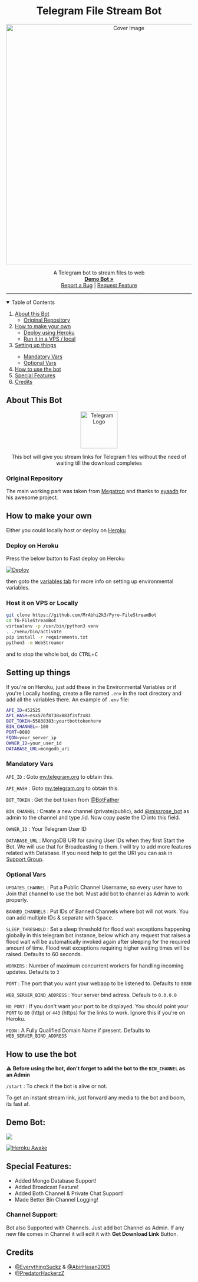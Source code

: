 <h1 align="center">Telegram File Stream Bot</h1>
<p align="center">
  <a href="https://github.com/P-Phreak/Pyro-FileStreamBot">
    <img src="https://socialify.git.ci/P-Phreak/Pyro-FileStreamBot/image?description=1&font=Source%20Code%20Pro&forks=1&issues=1&logo=https%3A%2F%2Fwww.flaticon.com%2Fpremium-icon%2Ficons%2Fsvg%2F2321%2F2321089.svg&pattern=Circuit%20Board&pulls=1&stargazers=1&theme=Dark" alt="Cover Image" width="650">
  </a>
  <p align="center">
    A Telegram bot to stream files to web
    <br />
    <a href="https://telegram.dog/TeleRoid_File2Link_Bot"><strong>Demo Bot »</strong></a>
    <br />
    <a href="https://github.com/PredatorHackerzZ/TG-File2Link/issues">Report a Bug</a>
    |
    <a href="https://github.com/PredatorHackerzZ/TG-File2Link/issues">Request Feature</a>
  </p>
</p>

<hr>

<details open="open">
  <summary>Table of Contents</summary>
  <ol>
    <li>
      <a href="#about-this-bot">About this Bot</a>
      <ul>
        <li><a href="#original-repository">Original Repository</a></li>
      </ul>
    </li>
    <li>
      <a href="#how-to-make-your-own">How to make your own</a>
      <ul>
        <li><a href="#deploy-on-heroku">Deploy using Heroku</a></li>
        <li><a href="#host-it-on-vps-or-locally">Run it in a VPS / local</a></li>
      </ul>
    </li>
    <li><a href="#setting-up-things">Setting up things</a></li>
    <ul>
      <li><a href="#mandatory-vars">Mandatory Vars</a></li>
      <li><a href="#optional-vars">Optional Vars</a></li>
    </ul>
    <li><a href="#how-to-use-the-bot">How to use the bot</a></li>
    <li><a href="#special-features">Special Features</a></li>
    <li><a href="#demo-bot>Demo Bot</a></li>
    <li><a href="#credits">Credits</a></li>
  </ol>
</details>

## About This Bot

<p align="center">
    <a href="https://github.com/PredatorHackerzZ/TG-File2Link">
        <img src="https://www.flaticon.com/premium-icon/icons/svg/2626/2626281.svg" height="100" width="100" alt="Telegram Logo">
    </a>
</p>
<p align='center'>
    This bot will give you stream links for Telegram files without the need of waiting till the download completes
</p>

### Original Repository

The main working part was taken from [Megatron](https://github.com/eyaadh/megadlbot_oss) and thanks to [eyaadh](https://github.com/eyaadh) for his awesome project.

## How to make your own

Either you could locally host or deploy on [Heroku](https://heroku.com)

### Deploy on Heroku

Press the below button to Fast deploy on Heroku

[![Deploy](https://www.herokucdn.com/deploy/button.svg)](https://heroku.com/deploy)

then goto the <a href="#mandatory-vars">variables tab</a> for more info on setting up environmental variables.

### Host it on VPS or Locally

```sh
git clone https://github.com/MrAbhi2k3/Pyro-FileStreamBot
cd TG-FileStreamBot
virtualenv -p /usr/bin/python3 venv
. ./venv/bin/activate
pip install -r requirements.txt
python3 -m WebStreamer
```

and to stop the whole bot,
 do <kbd>CTRL</kbd>+<kbd>C</kbd>

## Setting up things

If you're on Heroku, just add these in the Environmental Variables
or if you're Locally hosting, create a file named `.env` in the root directory and add all the variables there.
An example of `.env` file:

```sh
API_ID=452525
API_HASH=esx576f8738x883f3sfzx83
BOT_TOKEN=55838383:yourtbottokenhere
BIN_CHANNEL=-100
PORT=8080
FQDN=your_server_ip
OWNER_ID=your_user_id
DATABASE_URL=mongodb_uri
```

### Mandatory Vars

`API_ID` : Goto [my.telegram.org](https://my.telegram.org) to obtain this.

`API_HASH` : Goto [my.telegram.org](https://my.telegram.org) to obtain this.

`BOT_TOKEN` : Get the bot token from [@BotFather](https://telegram.dog/BotFather)

`BIN_CHANNEL` : Create a new channel (private/public), add [@missrose_bot](https://telegram.dog/MissRose_bot) as admin to the channel and type /id. Now copy paste the ID into this field.

`OWNER_ID` : Your Telegram User ID

`DATABASE_URL` : MongoDB URI for saving User IDs when they first Start the Bot. We will use that for Broadcasting to them. I will try to add more features related with Database. If you need help to get the URI you can ask in [Support Group](https://t.me/TeleRoid14).

### Optional Vars

`UPDATES_CHANNEL` : Put a Public Channel Username, so every user have to Join that channel to use the bot. Must add bot to channel as Admin to work properly.

`BANNED_CHANNELS` : Put IDs of Banned Channels where bot will not work. You can add multiple IDs & separate with <kbd>Space</kbd>.

`SLEEP_THRESHOLD` : Set a sleep threshold for flood wait exceptions happening globally in this telegram bot instance, below which any request that raises a flood wait will be automatically invoked again after sleeping for the required amount of time. Flood wait exceptions requiring higher waiting times will be raised. Defaults to 60 seconds.

`WORKERS` : Number of maximum concurrent workers for handling incoming updates. Defaults to `3`

`PORT` : The port that you want your webapp to be listened to. Defaults to `8080`

`WEB_SERVER_BIND_ADDRESS` : Your server bind adress. Defauls to `0.0.0.0`

`NO_PORT` : If you don't want your port to be displayed. You should point your `PORT` to `80` (http) or `443` (https) for the links to work. Ignore this if you're on Heroku.

`FQDN` :  A Fully Qualified Domain Name if present. Defaults to `WEB_SERVER_BIND_ADDRESS`

## How to use the bot

:warning: **Before using the  bot, don't forget to add the bot to the `BIN_CHANNEL` as an Admin**
 
`/start` : To check if the bot is alive or not.

To get an instant stream link, just forward any media to the bot and boom, its fast af.

## Demo Bot:
<a href="https://t.me/AH_File2Link_Bot"><img src="https://img.shields.io/badge/Demo-Telegram%20Bot-blue.svg?logo=telegram"></a>

[![Heroku Awake](https://github.com/P-Phreak/Pyro-FileStreamBot/actions/workflows/Alive.yml/badge.svg?event=status)](https://github.com/P-Phreak/Pyro-FileStreamBot/actions/workflows/Alive.yml)

## Special Features:
- Added Mongo Database Support!
- Added Broadcast Feature!
- Added Both Channel & Private Chat Support!
- Made Better Bin Channel Logging!

### Channel Support:
Bot also Supported with Channels. Just add bot Channel as Admin. If any new file comes in Channel it will edit it with **Get Download Link** Button.

## Credits

- [@EverythingSuckz](https://github.com/EverythingSuckz) & [@AbirHasan2005](https://github.com/AbirHasan2005)
- [@PredatorHackerzZ](https://github.com/P-Phreak) 
